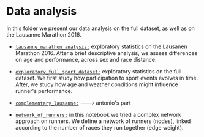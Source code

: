 # Data analysis


In this folder we present our data analysis on the full dataset,
 as well as on the Lausanne Marathon 2016.


* [`lausanne_marathon_analysis:`](lausanne_marathon_analysis.ipynb) exploratory statistics on the Lausanen Marathon 2016. After a brief descriptive analysis, we assess differences on age and performance, across sex and race distance.

* [`exploratory_full_sport_dataset:`](exploratory_full_sport_dataset.ipynb)   exploratory statistics on the full dataset. We first study how participation to sport events evolves in time. 
After, we study how age and weather conditions might influence runner's performance.

* [`complementary_lausanne:`](https://nbviewer.jupyter.org/github/ggrrll/hop_suisse_ada_project_public/blob/master/6-data_analysis/complementary_lausanne.ipynb)  ---> antonio's part

* [`network_of_runners:`](network_of_runners.ipynb) in this notebook we tried a complex network approach on runners.
We define a network of runners (nodes), linked according to the number of races they run together (edge weight).

